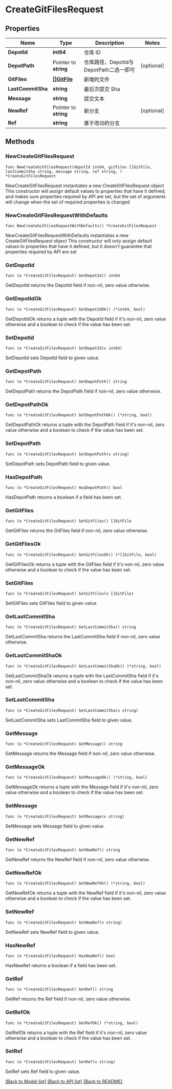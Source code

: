 # CreateGitFilesRequest

## Properties

Name | Type | Description | Notes
------------ | ------------- | ------------- | -------------
**DepotId** | **int64** | 仓库 ID | 
**DepotPath** | Pointer to **string** | 仓库路径，DepotId与DepotPath二选一即可 | [optional] 
**GitFiles** | [**[]GitFile**](GitFile.md) | 新增的文件 | 
**LastCommitSha** | **string** | 最后次提交 Sha | 
**Message** | **string** | 提交文本 | 
**NewRef** | Pointer to **string** | 新分支 | [optional] 
**Ref** | **string** | 基于改动的分支 | 

## Methods

### NewCreateGitFilesRequest

`func NewCreateGitFilesRequest(depotId int64, gitFiles []GitFile, lastCommitSha string, message string, ref string, ) *CreateGitFilesRequest`

NewCreateGitFilesRequest instantiates a new CreateGitFilesRequest object
This constructor will assign default values to properties that have it defined,
and makes sure properties required by API are set, but the set of arguments
will change when the set of required properties is changed

### NewCreateGitFilesRequestWithDefaults

`func NewCreateGitFilesRequestWithDefaults() *CreateGitFilesRequest`

NewCreateGitFilesRequestWithDefaults instantiates a new CreateGitFilesRequest object
This constructor will only assign default values to properties that have it defined,
but it doesn't guarantee that properties required by API are set

### GetDepotId

`func (o *CreateGitFilesRequest) GetDepotId() int64`

GetDepotId returns the DepotId field if non-nil, zero value otherwise.

### GetDepotIdOk

`func (o *CreateGitFilesRequest) GetDepotIdOk() (*int64, bool)`

GetDepotIdOk returns a tuple with the DepotId field if it's non-nil, zero value otherwise
and a boolean to check if the value has been set.

### SetDepotId

`func (o *CreateGitFilesRequest) SetDepotId(v int64)`

SetDepotId sets DepotId field to given value.


### GetDepotPath

`func (o *CreateGitFilesRequest) GetDepotPath() string`

GetDepotPath returns the DepotPath field if non-nil, zero value otherwise.

### GetDepotPathOk

`func (o *CreateGitFilesRequest) GetDepotPathOk() (*string, bool)`

GetDepotPathOk returns a tuple with the DepotPath field if it's non-nil, zero value otherwise
and a boolean to check if the value has been set.

### SetDepotPath

`func (o *CreateGitFilesRequest) SetDepotPath(v string)`

SetDepotPath sets DepotPath field to given value.

### HasDepotPath

`func (o *CreateGitFilesRequest) HasDepotPath() bool`

HasDepotPath returns a boolean if a field has been set.

### GetGitFiles

`func (o *CreateGitFilesRequest) GetGitFiles() []GitFile`

GetGitFiles returns the GitFiles field if non-nil, zero value otherwise.

### GetGitFilesOk

`func (o *CreateGitFilesRequest) GetGitFilesOk() (*[]GitFile, bool)`

GetGitFilesOk returns a tuple with the GitFiles field if it's non-nil, zero value otherwise
and a boolean to check if the value has been set.

### SetGitFiles

`func (o *CreateGitFilesRequest) SetGitFiles(v []GitFile)`

SetGitFiles sets GitFiles field to given value.


### GetLastCommitSha

`func (o *CreateGitFilesRequest) GetLastCommitSha() string`

GetLastCommitSha returns the LastCommitSha field if non-nil, zero value otherwise.

### GetLastCommitShaOk

`func (o *CreateGitFilesRequest) GetLastCommitShaOk() (*string, bool)`

GetLastCommitShaOk returns a tuple with the LastCommitSha field if it's non-nil, zero value otherwise
and a boolean to check if the value has been set.

### SetLastCommitSha

`func (o *CreateGitFilesRequest) SetLastCommitSha(v string)`

SetLastCommitSha sets LastCommitSha field to given value.


### GetMessage

`func (o *CreateGitFilesRequest) GetMessage() string`

GetMessage returns the Message field if non-nil, zero value otherwise.

### GetMessageOk

`func (o *CreateGitFilesRequest) GetMessageOk() (*string, bool)`

GetMessageOk returns a tuple with the Message field if it's non-nil, zero value otherwise
and a boolean to check if the value has been set.

### SetMessage

`func (o *CreateGitFilesRequest) SetMessage(v string)`

SetMessage sets Message field to given value.


### GetNewRef

`func (o *CreateGitFilesRequest) GetNewRef() string`

GetNewRef returns the NewRef field if non-nil, zero value otherwise.

### GetNewRefOk

`func (o *CreateGitFilesRequest) GetNewRefOk() (*string, bool)`

GetNewRefOk returns a tuple with the NewRef field if it's non-nil, zero value otherwise
and a boolean to check if the value has been set.

### SetNewRef

`func (o *CreateGitFilesRequest) SetNewRef(v string)`

SetNewRef sets NewRef field to given value.

### HasNewRef

`func (o *CreateGitFilesRequest) HasNewRef() bool`

HasNewRef returns a boolean if a field has been set.

### GetRef

`func (o *CreateGitFilesRequest) GetRef() string`

GetRef returns the Ref field if non-nil, zero value otherwise.

### GetRefOk

`func (o *CreateGitFilesRequest) GetRefOk() (*string, bool)`

GetRefOk returns a tuple with the Ref field if it's non-nil, zero value otherwise
and a boolean to check if the value has been set.

### SetRef

`func (o *CreateGitFilesRequest) SetRef(v string)`

SetRef sets Ref field to given value.



[[Back to Model list]](../README.md#documentation-for-models) [[Back to API list]](../README.md#documentation-for-api-endpoints) [[Back to README]](../README.md)


